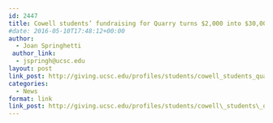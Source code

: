 ```yaml
---
id: 2447
title: Cowell students’ fundraising for Quarry turns $2,000 into $30,000
#date: 2016-05-10T17:48:12+00:00
author:
  - Joan Springhetti
 author_link:
  - jspringh@ucsc.edu
layout: post
link_post: http://giving.ucsc.edu/profiles/students/cowell_students_quarry.html
categories:
  - News
format: link
link_post: http://giving.ucsc.edu/profiles/students/cowell\_students\_quarry.html
---
```

